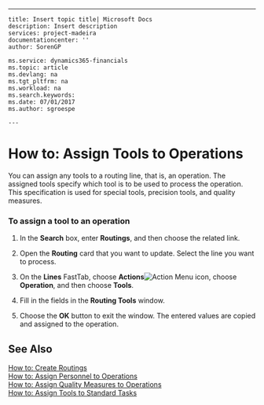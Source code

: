---
    title: Insert topic title| Microsoft Docs
    description: Insert description
    services: project-madeira
    documentationcenter: ''
    author: SorenGP

    ms.service: dynamics365-financials
    ms.topic: article
    ms.devlang: na
    ms.tgt_pltfrm: na
    ms.workload: na
    ms.search.keywords:
    ms.date: 07/01/2017
    ms.author: sgroespe

    ---
# How to: Assign Tools to Operations
You can assign any tools to a routing line, that is, an operation. The assigned tools specify which tool is to be used to process the operation. This specification is used for special tools, precision tools, and quality measures.  
  
### To assign a tool to an operation  
  
1.  In the **Search** box, enter **Routings**, and then choose the related link.  
  
2.  Open the **Routing** card that you want to update. Select the line you want to process.  
  
3.  On the **Lines** FastTab, choose **Actions**![Action Menu icon](../media/actionmenuicon.png "actionMenuIcon"), choose **Operation**, and then choose **Tools**.  
  
4.  Fill in the fields in the **Routing Tools** window.  
  
5.  Choose the **OK** button to exit the window. The entered values are copied and assigned to the operation.  
  
## See Also  
 [How to: Create Routings](../how-to-create-routings.md)   
 [How to: Assign Personnel to Operations](../how-to-assign-personnel-to-operations.md)   
 [How to: Assign Quality Measures to Operations](../how-to-assign-quality-measures-to-operations.md)   
 [How to: Assign Tools to Standard Tasks](../how-to-assign-tools-to-standard-tasks.md)